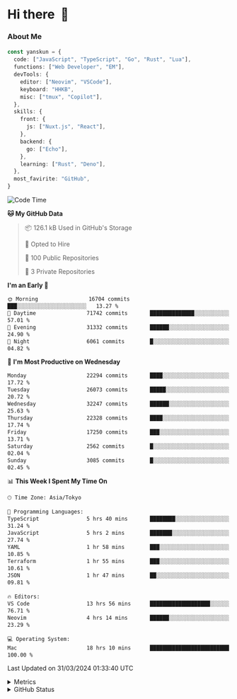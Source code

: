 # Hi there&nbsp; :wave:

### About Me

```ts
const yanskun = {
  code: ["JavaScript", "TypeScript", "Go", "Rust", "Lua"],
  functions: ["Web Developer", "EM"],
  devTools: {
    editor: ["Neovim", "VSCode"],
    keyboard: "HHKB",
    misc: ["tmux", "Copilot"],
  },
  skills: {
    front: {
      js: ["Nuxt.js", "React"],
    },
    backend: {
      go: ["Echo"],
    },
    learning: ["Rust", "Deno"],
  },
  most_favirite: "GitHub",
}
```

<!--START_SECTION:waka-->
![Code Time](http://img.shields.io/badge/Code%20Time-772%20hrs%2038%20mins-blue)

**🐱 My GitHub Data** 

> 📦 126.1 kB Used in GitHub's Storage 
 > 
> 💼 Opted to Hire
 > 
> 📜 100 Public Repositories 
 > 
> 🔑 3 Private Repositories 
 > 
**I'm an Early 🐤** 

```text
🌞 Morning                16704 commits       ███░░░░░░░░░░░░░░░░░░░░░░   13.27 % 
🌆 Daytime                71742 commits       ██████████████░░░░░░░░░░░   57.01 % 
🌃 Evening                31332 commits       ██████░░░░░░░░░░░░░░░░░░░   24.90 % 
🌙 Night                  6061 commits        █░░░░░░░░░░░░░░░░░░░░░░░░   04.82 % 
```
📅 **I'm Most Productive on Wednesday** 

```text
Monday                   22294 commits       ████░░░░░░░░░░░░░░░░░░░░░   17.72 % 
Tuesday                  26073 commits       █████░░░░░░░░░░░░░░░░░░░░   20.72 % 
Wednesday                32247 commits       ██████░░░░░░░░░░░░░░░░░░░   25.63 % 
Thursday                 22328 commits       ████░░░░░░░░░░░░░░░░░░░░░   17.74 % 
Friday                   17250 commits       ███░░░░░░░░░░░░░░░░░░░░░░   13.71 % 
Saturday                 2562 commits        █░░░░░░░░░░░░░░░░░░░░░░░░   02.04 % 
Sunday                   3085 commits        █░░░░░░░░░░░░░░░░░░░░░░░░   02.45 % 
```


📊 **This Week I Spent My Time On** 

```text
🕑︎ Time Zone: Asia/Tokyo

💬 Programming Languages: 
TypeScript               5 hrs 40 mins       ████████░░░░░░░░░░░░░░░░░   31.24 % 
JavaScript               5 hrs 2 mins        ███████░░░░░░░░░░░░░░░░░░   27.74 % 
YAML                     1 hr 58 mins        ███░░░░░░░░░░░░░░░░░░░░░░   10.85 % 
Terraform                1 hr 55 mins        ███░░░░░░░░░░░░░░░░░░░░░░   10.61 % 
JSON                     1 hr 47 mins        ██░░░░░░░░░░░░░░░░░░░░░░░   09.81 % 

🔥 Editors: 
VS Code                  13 hrs 56 mins      ███████████████████░░░░░░   76.71 % 
Neovim                   4 hrs 14 mins       ██████░░░░░░░░░░░░░░░░░░░   23.29 % 

💻 Operating System: 
Mac                      18 hrs 10 mins      █████████████████████████   100.00 % 
```


 Last Updated on 31/03/2024 01:33:40 UTC
<!--END_SECTION:waka-->

<details>
  <summary>Metrics</summary>
  <img src="https://github.com/yanskun/yanskun/blob/main/github-metrics.svg" alt="Metrics">
</details>

<details>
  <summary>GitHub Status</summary>
  <picture>
    <source media="(prefers-color-scheme: dark)" srcset="https://raw.githubusercontent.com/yanskun/yanskun/master/profile-summary-card-output/nord_dark/0-profile-details.svg">
   <img src="https://raw.githubusercontent.com/yanskun/yanskun/master/profile-summary-card-output/default/0-profile-details.svg">
  </picture>
  <br>
  <picture>
    <source media="(prefers-color-scheme: dark)" srcset="https://raw.githubusercontent.com/yanskun/yanskun/master/profile-summary-card-output/nord_dark/1-repos-per-language.svg">
   <img src="https://raw.githubusercontent.com/yanskun/yanskun/master/profile-summary-card-output/default/1-repos-per-language.svg">
  </picture>
  <picture>
    <source media="(prefers-color-scheme: dark)" srcset="https://raw.githubusercontent.com/yanskun/yanskun/master/profile-summary-card-output/nord_dark/2-most-commit-language.svg">
   <img src="https://raw.githubusercontent.com/yanskun/yanskun/master/profile-summary-card-output/default/2-most-commit-language.svg">
  </picture>
  <br>
  <picture>
    <source media="(prefers-color-scheme: dark)" srcset="https://raw.githubusercontent.com/yanskun/yanskun/master/profile-summary-card-output/nord_dark/3-stats.svg">
   <img src="https://raw.githubusercontent.com/yanskun/yanskun/master/profile-summary-card-output/default/3-stats.svg">
  </picture>
  <picture>
    <source media="(prefers-color-scheme: dark)" srcset="https://raw.githubusercontent.com/yanskun/yanskun/master/profile-summary-card-output/nord_dark/4-productive-time.svg">
   <img src="https://raw.githubusercontent.com/yanskun/yanskun/master/profile-summary-card-output/default/4-productive-time.svg">
  </picture>
</details>
